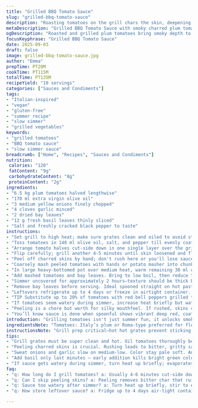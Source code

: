```yaml
---
title: "Grilled BBQ Tomato Sauce"
slug: "grilled-bbq-tomato-sauce"
description: "Roasting tomatoes on the grill chars the skin, deepening flavor. This sauce blends smoky, sweet, tart notes enhanced by fresh basil and subtle laurel. Uses plum-style tomatoes though Roma or San Marzano works too. Slow simmer breaks down fibers; transforms the mix into a rustic, thick sauce. A good hit of olive oil brings richness and mouthfeel. Onions and garlic sweat first to layer savory depth. Peeling off charred skins and squeezing seeds out prevents bitterness and grainy texture. Basil comes in at the end to keep its brightness intact. Easily vegan, gluten-free, and adaptable. Great with pasta or as base for stews and meats. Hands-on prep, but rewarding. Alternatives include grilling peppers or adding a splash of balsamic for complexity. Watch for overcooking—they can ferment or turn grainy if neglected. Must stir. Ideal summer recipe when tomatoes are ripe and grill fired up."
metaDescription: "Grilled BBQ Tomato Sauce with smoky charred plum tomatoes simmered slow with onions, garlic, basil, and bay leaves. Rustic, thick, rich, and versatile."
ogDescription: "Roasted and grilled plum tomatoes bring smoky depth to a thick sauce simmered with herbs and garlic. Great base for pasta or stews, with bright basil finish."
focusKeyphrase: "Grilled BBQ Tomato Sauce"
date: 2025-09-03
draft: false
image: grilled-bbq-tomato-sauce.jpg
author: "Emma"
prepTime: PT20M
cookTime: PT115M
totalTime: PT135M
recipeYield: "10 servings"
categories: ["Sauces and Condiments"]
tags:
- "Italian-inspired"
- "vegan"
- "gluten-free"
- "summer recipe"
- "slow simmer"
- "grilled vegetables"
keywords:
- "grilled tomatoes"
- "BBQ tomato sauce"
- "slow simmer sauce"
breadcrumb: ["Home", "Recipes", "Sauces and Condiments"]
nutrition: 
 calories: "120"
 fatContent: "9g"
 carbohydrateContent: "8g"
 proteinContent: "2g"
ingredients:
- "6.5 kg plum tomatoes halved lengthwise"
- "170 ml extra virgin olive oil"
- "3 medium yellow onions finely chopped"
- "4 cloves garlic minced"
- "2 dried bay leaves"
- "12 g fresh basil leaves thinly sliced"
- "Salt and freshly cracked black pepper to taste"
instructions:
- "Set grill to high heat; make sure grates clean and oiled to avoid sticking."
- "Toss tomatoes in 140 ml olive oil, salt, and pepper till evenly coated."
- "Arrange tomato halves cut-side down in one single layer over the grill; you want that blistered skin crackle, about 4-6 minutes. Look for edges caramelizing and some charring spots."
- "Flip carefully; grill another 4-5 minutes until skin loosened and flesh softened. Remove with spatula; place on baking sheet to cool enough to handle."
- "Peel off charred skins by hand; don't rush here or you'll lose sauce quality. Then gently squeeze each tomato half to push out seeds—this avoids bitter watery finish."
- "Coarsely mash peeled tomatoes with hands or potato masher into chunky pulp; no blender, texture matters."
- "In large heavy-bottomed pot over medium heat, warm remaining 30 ml olive oil. Add onions and garlic; sweat slowly until translucent and soft, about 7 minutes. Avoid browning or it takes a bitter turn."
- "Add mashed tomatoes and bay leaves. Bring to low boil, then reduce to medium-low to maintain gentle steady simmer. Stir every 10 minutes to prevent sticking and watch sauce thicken."
- "Simmer uncovered for approximately 2 hours—texture should be thick but not dry. Skin bits dissolve; sauce glistens slightly and smells deeply sweet and smoky. Taste for salt, add pepper. Stir in basil last 5 minutes to preserve aroma and green vibrancy."
- "Remove bay leaves before serving. Ideal spooned straight on hot pasta or dolloped over veal scaloppine. Also works chilled as condiment or folded with roasted veggies."
- "Leftovers refrigerate up to 4 days or freeze in airtight container. When reheating, warm slowly to avoid breaking."
- "TIP Substitute up to 20% of tomatoes with red bell peppers grilled the same way; adds subtle sweetness and complexity."
- "If tomatoes seem watery during simmer, increase heat briefly but watch closely to avoid burning; consistency is key. If sauce too thick, splash in reserved tomato juice or water."
- "Peeling is a chore but worth for silky mouthfeel. If rushed, skins can muddy taste and texture."
- "You’ll know sauce is done when spoonful shows vibrant deep red, coats back thickly, and is glossy—not dull or separated."
introduction: "Grilling tomatoes isn't just summer fun, it unlocks smoky depth you won't get roasting under a broiler. The charred skin cracks, sugars hit a smoky high, acidity softens, all making the sauce richer without heaviness. Tried raw tomatoes simmered directly; flat and harsh. Grilled gives complexity, almost meaty. The slow simmer after is about patience and coaxing flavor. Watch out, too much heat ruins it—burnt bits bitter, dull color. Peeling is annoying but critical—stays rustic, never gritty or bitter. Basil added late keeps herbal brightness meanwhile bay leaves add slight earthiness. The texture? Chunky, thick, full mouthfeel. This sauce rewards hands-in cooking, time, but better than canned, no preservatives. Tried this first roasting whole on tray; result too wet and bland. Now grilling breaks down fibers nicely, intensifies aroma. Olive oil is last note, silkiness in spoonful. Don't skip sweating onions and garlic; base flavor builds here. Give it time, stir—it’s worth the wait."
ingredientsNote: "Tomatoes: Italy’s plum or Roma-type preferred for flesh density and fewer seeds. Always halve lengthwise to expose juicy interior to grill fire for proper char and quick roasting. Substituting 1-2 kg with red bell pepper grilled same way amps sweetness and color. Onion and garlic need gentle heat to avoid caramelized bitterness but melt into base flavor. Olive oil choice matters; extra virgin for finishing silkiness but neutral oil can replace in cooking base if you’re budget-minded. Fresh basil brings bright, almost peppery green finish—add very late, avoid dulling with heat. Bay leaves contribute subtle earth tone, but dried or fresh both fine. Salt and black pepper essential, but adjust after simmer; flavors concentrate. Peeling tomatoes is tedious but prevents gritty texture often overlooked. If in hurry, plunge peeled tomatoes in ice water to loosen skin faster but removes some smoke aroma. This sauce is vegan, gluten-free, and free of nuts, dairy, eggs. Try adding a splash of dry white wine in simmer for acidity twist or pinch of chili flakes if you like heat; complements smoky notes well."
instructionsNote: "Grill prep critical—hot hot grates prevent sticking and ensure blistering, not steaming. Oil tomatoes well; oil acts heat bridge and flavor carrier. Timing on grill flexible—look for crackling skin, slight black spots. Flip gently with spatula to keep flesh intact. Removing skin isn’t a fluff step; skins charred and bitter can ruin batch. Squeeze seed gel out—too much moisture ruins sauce texture. Mashing by hand allows control over chunk size—resist blender temptation for rustic sauce. Sweating onions and garlic low and slow means flavor base, no bitterness or burnt smell. Simmer uncovered on medium-low; too low won’t thicken, too high scorches. Stirring essential; sauce sticks and burns easily. Time guide 1:50-2:10 hours, but trust sight/smell more. Don’t rush basil addition; heat kills freshness and color instantly. Final sauce should coat spoon thickly but shine gloss. Season last. Bay leaves must be removed or sauce tastes woody. Saves well, reheats better slowly to keep texture. Bonus: a splash of reserved tomato juice thins too thick sauce without dulling flavor. Avoid canned tomatoes here; fresh grill magic can’t be replicated."
tips:
- "Grill grates must be super clean and hot. Oil tomatoes thoroughly before placing cut-side down. Look for skin crackling; black spots here and there ok. Timing varies by grill temp. Flip gently with spatula to keep tomato halves intact. Too rough and pulp breaks, messes texture."
- "Peeling charred skins is crucial. Rushing leads to bitter, gritty sauce. Squeeze seeds out carefully — seed gel is watery and bitter, ruins thick texture. If pressed for time, an ice water bath loosens skin quickly but some smoky aroma lost."
- "Sweat onions and garlic slow on medium-low. Color stay pale soft. Any browning means bitter taste undercuts sauce sweetness. Use heavy pot to avoid scorching while simmering. Stir frequently, sauce sticks easily despite gentle heat so watch timing carefully."
- "Add basil only last minutes — early addition kills bright green color and fresh peppery aroma. Bay leaves can stay longer for subtle earth tone but remove before serving or woody flavor emerges. Salt near end; flavors concentrate after hours simmer."
- "If sauce gets watery during simmer, turn heat up briefly; evaporates moisture fast but watch closely not to scorch. If too thick at end, splash reserved tomato juice or water — balancing thickness without dulling glossy shine. Stirring keeps sauce uniform."
faq:
- "q: How long do I grill tomatoes? a: Usually 4-6 minutes cut-side down till skins blister crackle. Flip 4-5 more minutes. Watch edges for caramelize spots. Grills vary so timing’s guide, not rule. Too long risks bitterness."
- "q: Can I skip peeling skins? a: Peeling removes bitter char that ruins smooth rustic texture. Skins charred on grill break down grainy, bitter. For texture control and flavor clarity peel off as soon as cooled. Alternative: roast whole but sauce wetter, less smoky."
- "q: Sauce too watery after simmer? a: Turn heat up briefly, stir to evaporate excess liquid. Avoid lid on so moisture escapes. If still thin, add splash reserved tomato juice to thin but keep flavor. Thickening happens after 1.5-2 hours usually."
- "q: How store leftover sauce? a: Fridge up to 4 days air-tight container. Freeze ok but thaw gently to avoid separation. Reheat slow, don’t boil hard or oil breaks. For quick use, portion before freezing avoids reheating whole batch multiple times."

---
```

